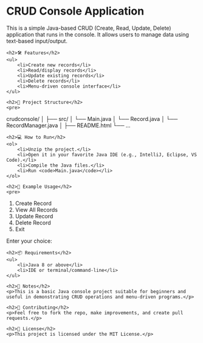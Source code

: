 <body>
<div class="container">
    <h1>CRUD Console Application</h1>
    <p>This is a simple Java-based CRUD (Create, Read, Update, Delete) application that runs in the console. It allows users to manage data using text-based input/output.</p>

    <h2>🛠️ Features</h2>
    <ul>
        <li>Create new records</li>
        <li>Read/display records</li>
        <li>Update existing records</li>
        <li>Delete records</li>
        <li>Menu-driven console interface</li>
    </ul>

    <h2>📁 Project Structure</h2>
    <pre>
crudconsole/
│
├── src/
│   └── Main.java
│   └── Record.java
│   └── RecordManager.java
│
├── README.html
└── ...
    </pre>

    <h2>💻 How to Run</h2>
    <ol>
        <li>Unzip the project.</li>
        <li>Open it in your favorite Java IDE (e.g., IntelliJ, Eclipse, VS Code).</li>
        <li>Compile the Java files.</li>
        <li>Run <code>Main.java</code></li>
    </ol>

    <h2>📝 Example Usage</h2>
    <pre>
1. Create Record
2. View All Records
3. Update Record
4. Delete Record
5. Exit

Enter your choice:
    </pre>

    <h2>📦 Requirements</h2>
    <ul>
        <li>Java 8 or above</li>
        <li>IDE or terminal/command-line</li>
    </ul>

    <h2>📌 Notes</h2>
    <p>This is a basic Java console project suitable for beginners and useful in demonstrating CRUD operations and menu-driven programs.</p>

    <h2>🤝 Contributing</h2>
    <p>Feel free to fork the repo, make improvements, and create pull requests.</p>

    <h2>📜 License</h2>
    <p>This project is licensed under the MIT License.</p>
</div>
